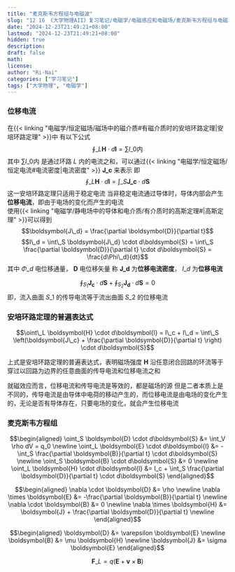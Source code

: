 ```yaml
---
title: "麦克斯韦方程组与电磁波"
slug: "12 16 《大学物理AII》复习笔记/电磁学/电磁感应和电磁场/麦克斯韦方程组与电磁波"
date: "2024-12-23T21:49:21+08:00"
lastmod: "2024-12-23T21:49:21+08:00"
hidden: true
description:
draft: false
math:
license:
author: "Ri-Nai"
categories: ["学习笔记"]
tags: ["大学物理", "电磁学"]
---
```

### 位移电流
在{{< linking "电磁学/恒定磁场/磁场中的磁介质#有磁介质时的安培环路定理|安培环路定理" >}}中
有以下公式
$$\oint\_L \boldsymbol{H} \cdot d\boldsymbol{l} = \sum I\_{\text{0内}}$$
其中 $\sum I\_{\text{0内}}$ 是通过环路 $L$ 内的电流之和，可以通过{{< linking "电磁学/恒定磁场/恒定电流#电流密度|电流密度" >}} $\boldsymbol{J\_c}$ 来表示
即
$$\oint\_L \boldsymbol{H} \cdot d\boldsymbol{l} = \int\_S \boldsymbol{J\_c} \cdot d\boldsymbol{S}$$
这一安培环路定理只适用于稳定电流
当非稳定电流通过导体时，导体内部会产生**位移电流**，即由于电场的变化而产生的电流  
使用{{< linking "电磁学/静电场中的导体和电介质/有介质时的高斯定理#|高斯定理" >}}可以得到  
$$\boldsymbol{J\_d} = \frac{\partial \boldsymbol{D}}{\partial t}$$
$$I\_d = \int\_S \boldsymbol{J\_d} \cdot d\boldsymbol{S} = \int\_S \frac{\partial \boldsymbol{D}}{\partial t} \cdot d\boldsymbol{S} = \frac{d\Phi\_d}{dt}$$
其中 $\Phi\_d$ 电位移通量， $\boldsymbol{D}$ 电位移矢量
称 $\boldsymbol{J\_d}$ 为**位移电流密度**， $I\_d$ 为**位移电流**

$$\oint_{S_1} \boldsymbol{J_c}
\cdot d\boldsymbol{S} + \oint_{S_2} \boldsymbol{J_d} \cdot d\boldsymbol{S} = 0$$
即，流入曲面 $S\_1$ 的传导电流等于流出曲面 $S\_2$ 的位移电流

### 安培环路定理的普遍表达式
$$\oint\_L \boldsymbol{H} \cdot d\boldsymbol{l} = I\_c + I\_d = \int\_S \left(\boldsymbol{J\_c} + \frac{\partial \boldsymbol{D}}{\partial t} \right) \cdot d\boldsymbol{S}$$

上式是安培环路定理的普遍表达式，表明磁场强度 $\boldsymbol{H}$ 沿任意闭合回路的环流等于穿过以回路为边界的任意曲面的传导电流和位移电流之和

就磁效应而言，位移电流和传导电流是等效的，都是磁场的源
但是二者本质上是不同的，传导电流是由导体中电荷的移动产生的，而位移电流是由电场的变化产生的，无论是否有导体存在，只要电场的变化，就会产生位移电流

### 麦克斯韦方程组
$$\begin{aligned}
\oint_S \boldsymbol{D} \cdot d\boldsymbol{S} &= \int_V \rho dV = q_0  \newline 
\oint_L \boldsymbol{E} \cdot d\boldsymbol{l} &= -\int_S \frac{\partial \boldsymbol{B}}{\partial t} \cdot d\boldsymbol{S}  \newline 
\oint_S \boldsymbol{B} \cdot d\boldsymbol{S} &= 0  \newline 
\oint_L \boldsymbol{H} \cdot d\boldsymbol{l} &= I_c + \int_S \frac{\partial \boldsymbol{D}}{\partial t} \cdot d\boldsymbol{S}
\end{aligned}$$


$$\begin{aligned}
\nabla \cdot \boldsymbol{D} &= \rho  \newline 
\nabla \times \boldsymbol{E} &= -\frac{\partial \boldsymbol{B}}{\partial t}  \newline 
\nabla \cdot \boldsymbol{B} &= 0 \newline 
\nabla \times \boldsymbol{H} &= \boldsymbol{J} + \frac{\partial \boldsymbol{D}}{\partial t}  \newline 
\end{aligned}$$

$$\begin{aligned}
\boldsymbol{D} &= \varepsilon \boldsymbol{E}  \newline 
\boldsymbol{B} &= \mu \boldsymbol{H}  \newline 
\boldsymbol{J} &= \sigma \boldsymbol{E}
\end{aligned}$$

$$\boldsymbol{F}\_L = q(\boldsymbol{E} + \boldsymbol{v} \times \boldsymbol{B})$$
